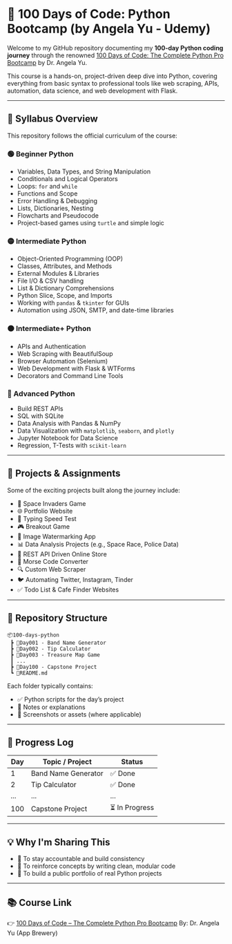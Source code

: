 # 🐍 100 Days of Code: Python Bootcamp (by Angela Yu - Udemy)

Welcome to my GitHub repository documenting my **100-day Python coding journey** through the renowned [100 Days of Code: The Complete Python Pro Bootcamp](https://www.udemy.com/course/100-days-of-code/) by Dr. Angela Yu.

This course is a hands-on, project-driven deep dive into Python, covering everything from basic syntax to professional tools like web scraping, APIs, automation, data science, and web development with Flask.

---

## 🧭 Syllabus Overview

This repository follows the official curriculum of the course:

### 🟢 Beginner Python

* Variables, Data Types, and String Manipulation
* Conditionals and Logical Operators
* Loops: `for` and `while`
* Functions and Scope
* Error Handling & Debugging
* Lists, Dictionaries, Nesting
* Flowcharts and Pseudocode
* Project-based games using `turtle` and simple logic

### 🟡 Intermediate Python

* Object-Oriented Programming (OOP)
* Classes, Attributes, and Methods
* External Modules & Libraries
* File I/O & CSV handling
* List & Dictionary Comprehensions
* Python Slice, Scope, and Imports
* Working with `pandas` & `tkinter` for GUIs
* Automation using JSON, SMTP, and date-time libraries

### 🟠 Intermediate+ Python

* APIs and Authentication
* Web Scraping with BeautifulSoup
* Browser Automation (Selenium)
* Web Development with Flask & WTForms
* Decorators and Command Line Tools

### 🔴 Advanced Python

* Build REST APIs
* SQL with SQLite
* Data Analysis with Pandas & NumPy
* Data Visualization with `matplotlib`, `seaborn`, and `plotly`
* Jupyter Notebook for Data Science
* Regression, T-Tests with `scikit-learn`

---

## 🧪 Projects & Assignments

Some of the exciting projects built along the journey include:

* 🚀 Space Invaders Game
* 🌐 Portfolio Website
* 🧠 Typing Speed Test
* 🎮 Breakout Game
* 📸 Image Watermarking App
* 📊 Data Analysis Projects (e.g., Space Race, Police Data)
* 🛒 REST API Driven Online Store
* 💬 Morse Code Converter
* 🔍 Custom Web Scraper
* 🐦 Automating Twitter, Instagram, Tinder
* ✅ Todo List & Cafe Finder Websites

---

## 📁 Repository Structure

```
📦100-days-python
 ┣ 📂Day001 - Band Name Generator
 ┣ 📂Day002 - Tip Calculator
 ┣ 📂Day003 - Treasure Map Game
 ┃ ...
 ┣ 📂Day100 - Capstone Project
 ┗ 📜README.md
```

Each folder typically contains:

* ✅ Python scripts for the day’s project
* 📝 Notes or explanations
* 🧪 Screenshots or assets (where applicable)

---

## 📌 Progress Log

| Day | Topic / Project     | Status        |
| --- | ------------------- | ------------- |
| 1   | Band Name Generator | ✅ Done        |
| 2   | Tip Calculator      | ✅ Done        |
| ... | ...                 | ...           |
| 100 | Capstone Project    | ⏳ In Progress |

---

## 💡 Why I'm Sharing This

* 🎯 To stay accountable and build consistency
* 🧠 To reinforce concepts by writing clean, modular code
* 📂 To build a public portfolio of real Python projects

---

## 📚 Course Link

👉 [100 Days of Code – The Complete Python Pro Bootcamp](https://www.udemy.com/course/100-days-of-code/)
By: Dr. Angela Yu (App Brewery)

